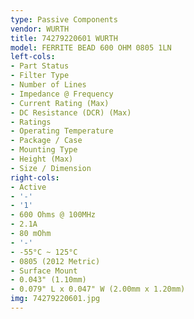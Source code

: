 ```yaml
---
type: Passive Components
vendor: WURTH
title: 74279220601 WURTH
model: FERRITE BEAD 600 OHM 0805 1LN
left-cols:
- Part Status
- Filter Type
- Number of Lines
- Impedance @ Frequency
- Current Rating (Max)
- DC Resistance (DCR) (Max)
- Ratings
- Operating Temperature
- Package / Case
- Mounting Type
- Height (Max)
- Size / Dimension
right-cols:
- Active
- '-'
- '1'
- 600 Ohms @ 100MHz
- 2.1A
- 80 mOhm
- '-'
- -55°C ~ 125°C
- 0805 (2012 Metric)
- Surface Mount
- 0.043" (1.10mm)
- 0.079" L x 0.047" W (2.00mm x 1.20mm)
img: 74279220601.jpg
---
```

